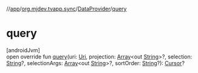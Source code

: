 //[app](../../../index.md)/[org.mjdev.tvapp.sync](../index.md)/[DataProvider](index.md)/[query](query.md)

# query

[androidJvm]\
open override fun [query](query.md)(uri: [Uri](https://developer.android.com/reference/kotlin/android/net/Uri.html), projection: [Array](https://kotlinlang.org/api/latest/jvm/stdlib/kotlin/-array/index.html)&lt;out [String](https://kotlinlang.org/api/latest/jvm/stdlib/kotlin/-string/index.html)&gt;?, selection: [String](https://kotlinlang.org/api/latest/jvm/stdlib/kotlin/-string/index.html)?, selectionArgs: [Array](https://kotlinlang.org/api/latest/jvm/stdlib/kotlin/-array/index.html)&lt;out [String](https://kotlinlang.org/api/latest/jvm/stdlib/kotlin/-string/index.html)&gt;?, sortOrder: [String](https://kotlinlang.org/api/latest/jvm/stdlib/kotlin/-string/index.html)?): [Cursor](https://developer.android.com/reference/kotlin/android/database/Cursor.html)?
